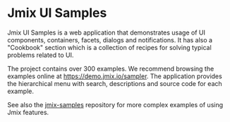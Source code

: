 # Jmix UI Samples

Jmix UI Samples is a web application that demonstrates usage of UI components, containers, facets, dialogs and notifications. It has also a "Cookbook" section which is a collection of recipes for solving typical problems related to UI.    

The project contains over 300 examples. We recommend browsing the examples online at https://demo.jmix.io/sampler. The application provides the hierarchical menu with search, descriptions and source code for each example.

See also the [jmix-samples](https://github.com/jmix-framework/jmix-samples) repository for more complex examples of using Jmix features. 